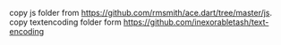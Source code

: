 copy js folder from https://github.com/rmsmith/ace.dart/tree/master/js.
copy textencoding folder form https://github.com/inexorabletash/text-encoding

